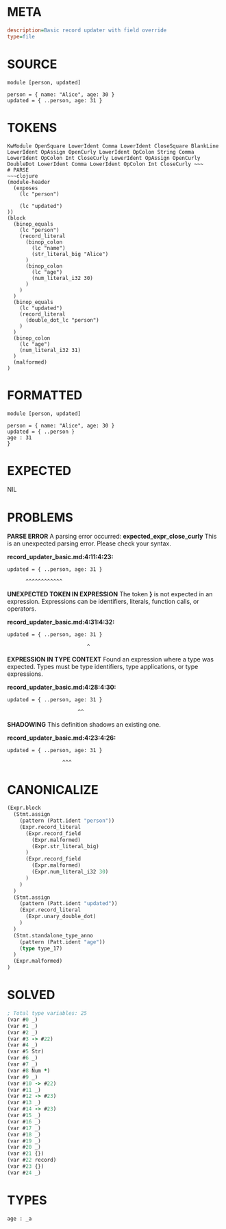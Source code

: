 # META
~~~ini
description=Basic record updater with field override
type=file
~~~
# SOURCE
~~~roc
module [person, updated]

person = { name: "Alice", age: 30 }
updated = { ..person, age: 31 }
~~~
# TOKENS
~~~text
KwModule OpenSquare LowerIdent Comma LowerIdent CloseSquare BlankLine LowerIdent OpAssign OpenCurly LowerIdent OpColon String Comma LowerIdent OpColon Int CloseCurly LowerIdent OpAssign OpenCurly DoubleDot LowerIdent Comma LowerIdent OpColon Int CloseCurly ~~~
# PARSE
~~~clojure
(module-header
  (exposes
    (lc "person")

    (lc "updated")
))
(block
  (binop_equals
    (lc "person")
    (record_literal
      (binop_colon
        (lc "name")
        (str_literal_big "Alice")
      )
      (binop_colon
        (lc "age")
        (num_literal_i32 30)
      )
    )
  )
  (binop_equals
    (lc "updated")
    (record_literal
      (double_dot_lc "person")
    )
  )
  (binop_colon
    (lc "age")
    (num_literal_i32 31)
  )
  (malformed)
)
~~~
# FORMATTED
~~~roc
module [person, updated]

person = { name: "Alice", age: 30 }
updated = { ..person }
age : 31
}
~~~
# EXPECTED
NIL
# PROBLEMS
**PARSE ERROR**
A parsing error occurred: **expected_expr_close_curly**
This is an unexpected parsing error. Please check your syntax.

**record_updater_basic.md:4:11:4:23:**
```roc
updated = { ..person, age: 31 }
```
          ^^^^^^^^^^^^


**UNEXPECTED TOKEN IN EXPRESSION**
The token **}** is not expected in an expression.
Expressions can be identifiers, literals, function calls, or operators.

**record_updater_basic.md:4:31:4:32:**
```roc
updated = { ..person, age: 31 }
```
                              ^


**EXPRESSION IN TYPE CONTEXT**
Found an expression where a type was expected.
Types must be type identifiers, type applications, or type expressions.

**record_updater_basic.md:4:28:4:30:**
```roc
updated = { ..person, age: 31 }
```
                           ^^


**SHADOWING**
This definition shadows an existing one.

**record_updater_basic.md:4:23:4:26:**
```roc
updated = { ..person, age: 31 }
```
                      ^^^


# CANONICALIZE
~~~clojure
(Expr.block
  (Stmt.assign
    (pattern (Patt.ident "person"))
    (Expr.record_literal
      (Expr.record_field
        (Expr.malformed)
        (Expr.str_literal_big)
      )
      (Expr.record_field
        (Expr.malformed)
        (Expr.num_literal_i32 30)
      )
    )
  )
  (Stmt.assign
    (pattern (Patt.ident "updated"))
    (Expr.record_literal
      (Expr.unary_double_dot)
    )
  )
  (Stmt.standalone_type_anno
    (pattern (Patt.ident "age"))
    (type type_17)
  )
  (Expr.malformed)
)
~~~
# SOLVED
~~~clojure
; Total type variables: 25
(var #0 _)
(var #1 _)
(var #2 _)
(var #3 -> #22)
(var #4 _)
(var #5 Str)
(var #6 _)
(var #7 _)
(var #8 Num *)
(var #9 _)
(var #10 -> #22)
(var #11 _)
(var #12 -> #23)
(var #13 _)
(var #14 -> #23)
(var #15 _)
(var #16 _)
(var #17 _)
(var #18 _)
(var #19 _)
(var #20 _)
(var #21 {})
(var #22 record)
(var #23 {})
(var #24 _)
~~~
# TYPES
~~~roc
age : _a
~~~
